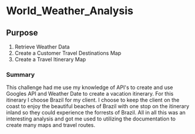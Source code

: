 # World_Weather_Analysis

## Purpose
1. Retrieve Weather Data
2. Create a Customer Travel Destinations Map
3. Create a Travel Itinerary Map

### Summary
This challenge had me use my knowledge of API's to create and use Googles API and Weather Date to create a vacation itinerary. For this itinerary I choose Brazil for my client. I choose to keep the client on the coast to enjoy the beautiful beaches of Brazil with one stop on the itinerary inland so they could experience the forrests of Brazil. All in all this was an interesting analysis and got me used to utilizing the documentation to create many maps and travel routes. 

